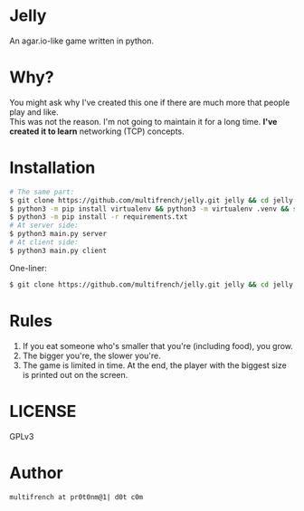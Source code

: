Jelly
=====
An agar.io-like game written in python.

Why?
===
You might ask why I've created this one if there are much more that people play and like.  
This was not the reason. I'm not going to maintain it for a long time. **I've created it to learn** networking (TCP) concepts.

Installation
============
```bash
# The same part:
$ git clone https://github.com/multifrench/jelly.git jelly && cd jelly
$ python3 -m pip install virtualenv && python3 -m virtualenv .venv && source .venv/bin/activate
$ python3 -m pip install -r requirements.txt
# At server side:
$ python3 main.py server
# At client side:
$ python3 main.py client
```

One-liner:
```bash
$ git clone https://github.com/multifrench/jelly.git jelly && cd jelly && python3 -m pip install virtualenv && python3 -m virtualenv .venv && source .venv/bin/activate && python3 -m pip install -r requirements.txt
```

Rules
=====
1. If you eat someone who's smaller that you're (including food), you grow.
2. The bigger you're, the slower you're.
3. The game is limited in time. At the end, the player with the biggest size is printed out on the screen.

LICENSE
=======
GPLv3

Author
======
`multifrench at pr0t0nm@1| d0t c0m`